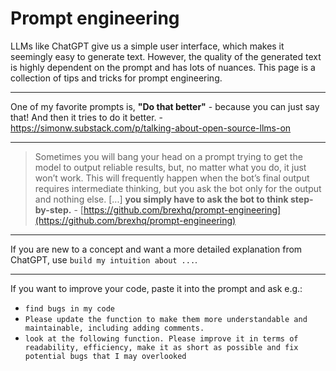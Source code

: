 # Prompt engineering

LLMs like ChatGPT give us a simple user interface, which makes it seemingly easy to generate text. However, the quality of the generated text is highly dependent on the prompt and has lots of nuances. This page is a collection of tips and tricks for prompt engineering.

---

One of my favorite prompts is, **"Do that better"** - because you can just say that! And then it tries to do it better.
    - https://simonw.substack.com/p/talking-about-open-source-llms-on

---

> Sometimes you will bang your head on a prompt trying to get the model to output reliable results, but, no matter what you do, it just won’t work. This will frequently happen when the bot’s final output requires intermediate thinking, but you ask the bot only for the output and nothing else. [...]
**you simply have to ask the bot to think step-by-step.** - [https://github.com/brexhq/prompt-engineering](https://github.com/brexhq/prompt-engineering)

---

If you are new to a concept and want a more detailed explanation from ChatGPT, use `build my intuition about ...`.

---

If you want to improve your code, paste it into the prompt and ask e.g.:

- `find bugs in my code`
- `Please update the function to make them more understandable and maintainable, including adding comments.`
- `look at the following function. Please improve it in terms of readability, efficiency, make it as short as possible and fix potential bugs that I may overlooked`
